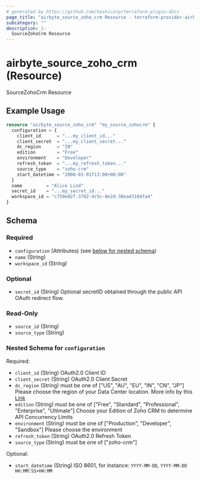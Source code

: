 ```yaml
---
# generated by https://github.com/hashicorp/terraform-plugin-docs
page_title: "airbyte_source_zoho_crm Resource - terraform-provider-airbyte"
subcategory: ""
description: |-
  SourceZohoCrm Resource
---
```


# airbyte_source_zoho_crm (Resource)

SourceZohoCrm Resource

## Example Usage

```terraform
resource "airbyte_source_zoho_crm" "my_source_zohocrm" {
  configuration = {
    client_id      = "...my_client_id..."
    client_secret  = "...my_client_secret..."
    dc_region      = "IN"
    edition        = "Free"
    environment    = "Developer"
    refresh_token  = "...my_refresh_token..."
    source_type    = "zoho-crm"
    start_datetime = "2000-01-01T13:00+00:00"
  }
  name         = "Alice Lind"
  secret_id    = "...my_secret_id..."
  workspace_id = "c759e02f-3702-4c5c-8e2d-30ead3104fa4"
}
```

<!-- schema generated by tfplugindocs -->
## Schema

### Required

- `configuration` (Attributes) (see [below for nested schema](#nestedatt--configuration))
- `name` (String)
- `workspace_id` (String)

### Optional

- `secret_id` (String) Optional secretID obtained through the public API OAuth redirect flow.

### Read-Only

- `source_id` (String)
- `source_type` (String)

<a id="nestedatt--configuration"></a>
### Nested Schema for `configuration`

Required:

- `client_id` (String) OAuth2.0 Client ID
- `client_secret` (String) OAuth2.0 Client Secret
- `dc_region` (String) must be one of ["US", "AU", "EU", "IN", "CN", "JP"]
Please choose the region of your Data Center location. More info by this <a href="https://www.zoho.com/crm/developer/docs/api/v2/multi-dc.html">Link</a>
- `edition` (String) must be one of ["Free", "Standard", "Professional", "Enterprise", "Ultimate"]
Choose your Edition of Zoho CRM to determine API Concurrency Limits
- `environment` (String) must be one of ["Production", "Developer", "Sandbox"]
Please choose the environment
- `refresh_token` (String) OAuth2.0 Refresh Token
- `source_type` (String) must be one of ["zoho-crm"]

Optional:

- `start_datetime` (String) ISO 8601, for instance: `YYYY-MM-DD`, `YYYY-MM-DD HH:MM:SS+HH:MM`


